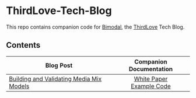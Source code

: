 # ThirdLove-Tech-Blog

This repo contains companion code for [Bimodal](https://www.thirdlove.com/blogs/bimodal), the [ThirdLove](https://www.thirdlove.com/) Tech Blog.

## Contents

| Blog Post        | Companion Documentation           |
| ---------------- |:---------------------------------:|
| [Building and Validating Media Mix Models](https://www.thirdlove.com/blogs/bimodal/building-and-validating-media-mix-models)  | [White Paper](https://github.com/mecommerce/ThirdLove-Tech-Blog/blob/master/Media_Mix_Model/ThirdLove_MMM_Whitepaper.pdf) <br> [Example Code](https://github.com/mecommerce/ThirdLove-Tech-Blog/tree/master/Media_Mix_Model/Companion_Code) |

